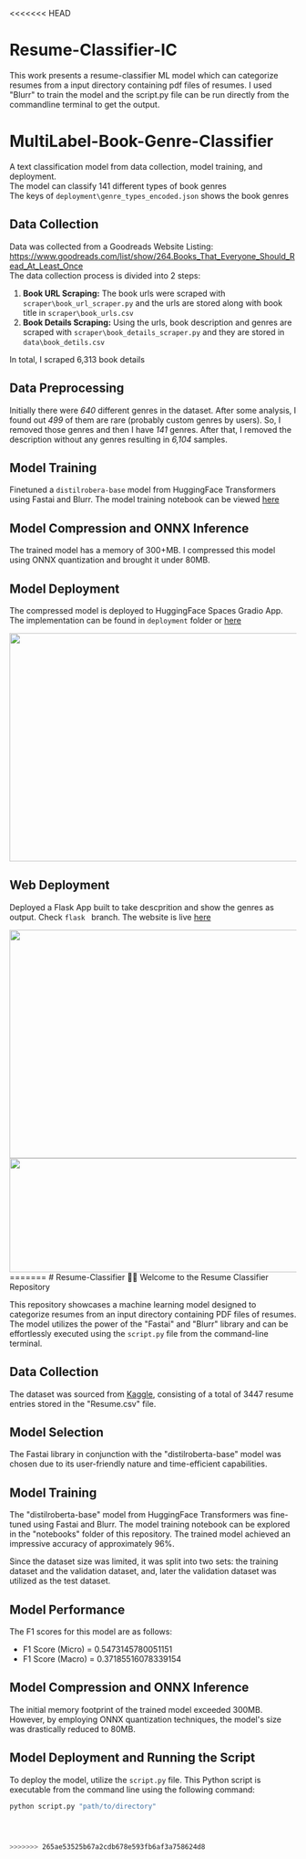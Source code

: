 <<<<<<< HEAD
# Resume-Classifier-IC
This work presents a resume-classifier ML model which can categorize resumes from a input directory containing pdf files of resumes. I used "Blurr" to train the model and the script.py file can be run directly from the commandline terminal to get the output. 
# MultiLabel-Book-Genre-Classifier

A text classification model from data collection, model training, and deployment. <br/>
The model can classify 141 different types of book genres <br/>The keys of `deployment\genre_types_encoded.json` shows the book genres

 ## Data Collection

Data was collected from a Goodreads Website Listing: https://www.goodreads.com/list/show/264.Books_That_Everyone_Should_Read_At_Least_Once <br/>The data collection process is divided into 2 steps:

1. **Book URL Scraping:** The book urls were scraped with `scraper\book_url_scraper.py` and the urls are stored along with book title in `scraper\book_urls.csv`
2. **Book Details Scraping:** Using the urls, book description and genres are scraped with `scraper\book_details_scraper.py` and they are stored in `data\book_detils.csv`

In total, I scraped 6,313 book details

## Data Preprocessing

Initially there were *640* different genres in the dataset. After some analysis, I found out *499* of them are rare (probably custom genres by users). So, I removed those genres and then I have *141* genres. After that, I removed the description without any genres resulting in *6,104* samples.

## Model Training

Finetuned a `distilrobera-base` model from HuggingFace Transformers using Fastai and Blurr. The model training notebook can be viewed [here](https://github.com/msi1427/MultiLabel-Book-Genre-Classifier/blob/main/notebooks/multilabel_text_classification.ipynb)

## Model Compression and ONNX Inference

The trained model has a memory of 300+MB. I compressed this model using ONNX quantization and brought it under 80MB. 

## Model Deployment

The compressed model is deployed to HuggingFace Spaces Gradio App. The implementation can be found in `deployment` folder or [here](https://huggingface.co/spaces/msideadman/multilabel-book-genre-classifier) 

<img src = "deployment/gradio_app.PNG" width="800" height="400">

## Web Deployment
Deployed a Flask App built to take descprition and show the genres as output. Check `flask ` branch. The website is live [here](https://multilabel-book-genre-classifier.onrender.com) 

<img src = "deployment/flask_app_home.PNG" width="800" height="400">
<img src = "deployment/flask_app_results.PNG" width="800" height="200">
=======
# Resume-Classifier
📁📄 Welcome to the Resume Classifier Repository 

This repository showcases a machine learning model designed to categorize resumes from an input directory containing PDF files of resumes. The model utilizes the power of the "Fastai" and "Blurr" library and can be effortlessly executed using the `script.py` file from the command-line terminal.

## Data Collection

The dataset was sourced from [Kaggle](https://www.kaggle.com/datasets/snehaanbhawal/resume-dataset), consisting of a total of 3447 resume entries stored in the "Resume.csv" file.

## Model Selection

The Fastai library in conjunction with the "distilroberta-base" model was chosen due to its user-friendly nature and time-efficient capabilities.

## Model Training

The "distilroberta-base" model from HuggingFace Transformers was fine-tuned using Fastai and Blurr. The model training notebook can be explored in the "notebooks" folder of this repository. The trained model achieved an impressive accuracy of approximately 96%.

Since the dataset size was limited, it was split into two sets: the training dataset and the validation dataset, and, later the validation dataset was utilized as the test dataset.

## Model Performance

The F1 scores for this model are as follows:

- F1 Score (Micro) = 0.5473145780051151
- F1 Score (Macro) = 0.37185516078339154

## Model Compression and ONNX Inference

The initial memory footprint of the trained model exceeded 300MB. However, by employing ONNX quantization techniques, the model's size was drastically reduced to 80MB.

## Model Deployment and Running the Script

To deploy the model, utilize the `script.py` file. This Python script is executable from the command line using the following command:
```bash
python script.py "path/to/directory" 




>>>>>>> 265ae53525b67a2cdb678e593fb6af3a758624d8
